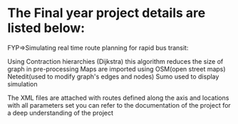 # The Final year project details are listed below:
FYP=>Simulating real time route planning for rapid bus transit:

Using Contraction hierarchies (Dijkstra) this algorithm reduces the size of graph in pre-processing 
Maps are imported using OSM(open street maps)
Netedit(used to modify graph's edges and nodes)
Sumo used to display simulation 

The XML files are attached with routes defined along the axis and locations with all parameters set you can refer to the documentation of the project for a deep understanding of the project 
